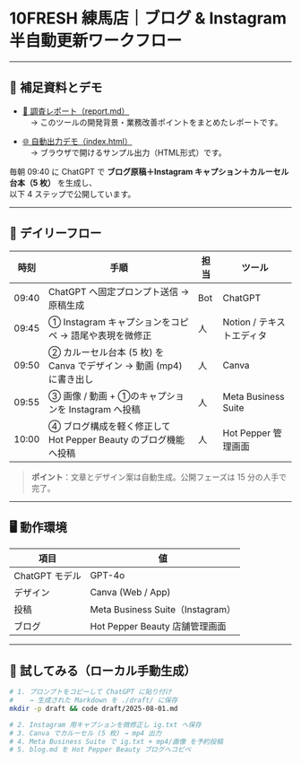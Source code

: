 # 10FRESH 練馬店｜ブログ & Instagram 半自動更新ワークフロー
---

## 📎 補足資料とデモ

- [📄 調査レポート（report.md）](https://github.com/KoZo114/AXtest2/blob/main/report.md)  
　→ このツールの開発背景・業務改善ポイントをまとめたレポートです。

- [🌐 自動出力デモ（index.html）](https://kozo114.github.io/AXtest2/)  
　→ ブラウザで開けるサンプル出力（HTML形式）です。

毎朝 09:40 に ChatGPT で **ブログ原稿＋Instagram キャプション＋カルーセル台本（5 枚）** を生成し、  
以下 4 ステップで公開しています。

---

## 🌱 デイリーフロー

| 時刻 | 手順 | 担当 | ツール |
|------|------|------|--------|
| 09:40 | ChatGPT へ固定プロンプト送信 → 原稿生成 | Bot | ChatGPT |
| 09:45 | ① Instagram キャプションをコピペ → 語尾や表現を微修正 | 人 | Notion / テキストエディタ |
| 09:50 | ② カルーセル台本 (5 枚) を Canva でデザイン → 動画 (mp4) に書き出し | 人 | Canva |
| 09:55 | ③ 画像 / 動画 + ①のキャプションを Instagram へ投稿 | 人 | Meta Business Suite |
| 10:00 | ④ ブログ構成を軽く修正して　Hot Pepper Beauty のブログ機能へ投稿 | 人 | Hot Pepper 管理画面 |

> **ポイント**：文章とデザイン案は自動生成。公開フェーズは 15 分の人手で完了。

---

## 🖥️ 動作環境

| 項目 | 値 |
|------|----|
| ChatGPT モデル | GPT-4o |
| デザイン | Canva (Web / App) |
| 投稿 | Meta Business Suite（Instagram） |
| ブログ | Hot Pepper Beauty 店舗管理画面 |

---

## 🚀 試してみる（ローカル手動生成）

```bash
# 1. プロンプトをコピーして ChatGPT に貼り付け
#    → 生成された Markdown を ./draft/ に保存
mkdir -p draft && code draft/2025-08-01.md

# 2. Instagram 用キャプションを微修正し ig.txt へ保存
# 3. Canva でカルーセル (5 枚) → mp4 出力
# 4. Meta Business Suite で ig.txt + mp4/画像 を予約投稿
# 5. blog.md を Hot Pepper Beauty ブログへコピペ


